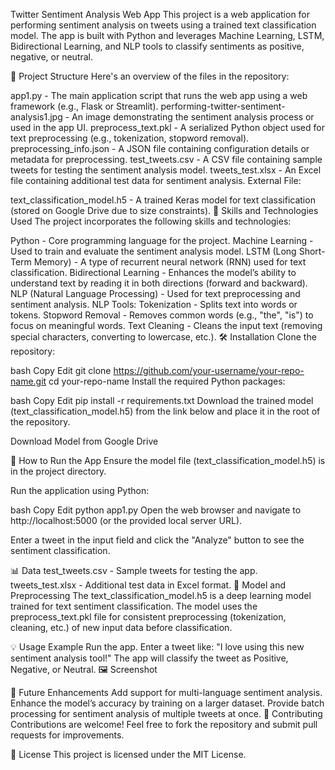 Twitter Sentiment Analysis Web App
This project is a web application for performing sentiment analysis on tweets using a trained text classification model. The app is built with Python and leverages Machine Learning, LSTM, Bidirectional Learning, and NLP tools to classify sentiments as positive, negative, or neutral.

📂 Project Structure
Here's an overview of the files in the repository:

app1.py - The main application script that runs the web app using a web framework (e.g., Flask or Streamlit).
performing-twitter-sentiment-analysis1.jpg - An image demonstrating the sentiment analysis process or used in the app UI.
preprocess_text.pkl - A serialized Python object used for text preprocessing (e.g., tokenization, stopword removal).
preprocessing_info.json - A JSON file containing configuration details or metadata for preprocessing.
test_tweets.csv - A CSV file containing sample tweets for testing the sentiment analysis model.
tweets_test.xlsx - An Excel file containing additional test data for sentiment analysis.
External File:

text_classification_model.h5 - A trained Keras model for text classification (stored on Google Drive due to size constraints).
🔧 Skills and Technologies Used
The project incorporates the following skills and technologies:

Python - Core programming language for the project.
Machine Learning - Used to train and evaluate the sentiment analysis model.
LSTM (Long Short-Term Memory) - A type of recurrent neural network (RNN) used for text classification.
Bidirectional Learning - Enhances the model’s ability to understand text by reading it in both directions (forward and backward).
NLP (Natural Language Processing) - Used for text preprocessing and sentiment analysis.
NLP Tools:
Tokenization - Splits text into words or tokens.
Stopword Removal - Removes common words (e.g., "the", "is") to focus on meaningful words.
Text Cleaning - Cleans the input text (removing special characters, converting to lowercase, etc.).
🛠 Installation
Clone the repository:

bash
Copy
Edit
git clone https://github.com/your-username/your-repo-name.git
cd your-repo-name
Install the required Python packages:

bash
Copy
Edit
pip install -r requirements.txt
Download the trained model (text_classification_model.h5) from the link below and place it in the root of the repository.

Download Model from Google Drive

🚀 How to Run the App
Ensure the model file (text_classification_model.h5) is in the project directory.

Run the application using Python:

bash
Copy
Edit
python app1.py
Open the web browser and navigate to http://localhost:5000 (or the provided local server URL).

Enter a tweet in the input field and click the "Analyze" button to see the sentiment classification.

📊 Data
test_tweets.csv - Sample tweets for testing the app.
tweets_test.xlsx - Additional test data in Excel format.
🧠 Model and Preprocessing
The text_classification_model.h5 is a deep learning model trained for text sentiment classification. The model uses the preprocess_text.pkl file for consistent preprocessing (tokenization, cleaning, etc.) of new input data before classification.

💡 Usage Example
Run the app.
Enter a tweet like:
"I love using this new sentiment analysis tool!"
The app will classify the tweet as Positive, Negative, or Neutral.
🖼 Screenshot

🚀 Future Enhancements
Add support for multi-language sentiment analysis.
Enhance the model’s accuracy by training on a larger dataset.
Provide batch processing for sentiment analysis of multiple tweets at once.
🤝 Contributing
Contributions are welcome! Feel free to fork the repository and submit pull requests for improvements.

📄 License
This project is licensed under the MIT License.

